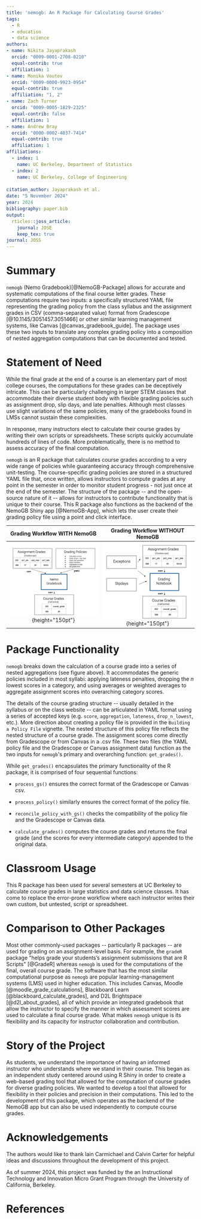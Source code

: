 ```yaml
---
title: 'nemogb: An R Package for Calculating Course Grades'
tags:
  - R
  - education
  - data science
authors:
- name: Nikita Jayaprakash
  orcid: "0009-0001-2708-0210"
  equal-contrib: true
  affiliation: 1
- name: Monika Voutov
  orcid: "0009-0000-9923-0954"
  equal-contrib: true
  affiliation: "1, 2"
- name: Zach Turner
  orcid: "0009-0005-1829-2325"
  equal-contrib: false
  affiliation: 1
- name: Andrew Bray
  orcid: "0000-0002-4037-7414"
  equal-contrib: true
  affiliation: 1
affiliations:
  - index: 1
    name: UC Berkeley, Department of Statistics
  - index: 2
    name: UC Berkeley, College of Engineering

citation_author: Jayaprakash et al.
date: "5 November 2024"
year: 2024
bibliography: paper.bib
output: 
  rticles::joss_article:
    journal: JOSE
    keep_tex: true
journal: JOSS
---
```


# Summary

`nemogb` (Nemo Gradebook)[@NemoGB-Package] allows for accurate and systematic computations of the final course letter grades. These computations require two inputs: a specifically structured YAML file representing the grading policy from the class syllabus and the assignment grades in CSV (comma-separated value) format from Gradescope [@10.1145/3051457.3051466] or other similar learning management systems, like Canvas [@canvas_gradebook_guide].  The package uses these two inputs to translate any complex grading policy into a composition of nested aggregation computations that can be documented and tested.

# Statement of Need

While the final grade at the end of a course is an elementary part of most college courses, the computations for these grades can be deceptively intricate. This can be particularly challenging in larger STEM classes that accommodate their diverse student body with flexible grading policies such as assignment drop, slip days, and late penalties. Although most classes use slight variations of the same policies, many of the gradebooks found in LMSs cannot sustain these complexities.

In response, many instructors elect to calculate their course grades by writing their own scripts or spreadsheets. These scripts quickly accumulate hundreds of lines of code. More problematically, there is no method to assess accuracy of the final computation.

`nemogb` is an R package that calculates course grades according to a very wide range of policies while guaranteeing accuracy through comprehensive unit-testing. The course-specific grading policies are stored in a structured YAML file that, once written, allows instructors to compute grades at any point in the semester in order to monitor student progress - not just once at the end of the semester. The structure of the package -- and the open-source nature of it -- allows for instructors to contribute functionality that is unique to their course. This R package also functions as the backend of the NemoGB Shiny app [@NemoGB-App], which lets the user create their grading policy file using a point and click interface. 

Grading Workflow WITH NemoGB             |  Grading Workflow WITHOUT NemoGB
:-------------------------:|:-------------------------:
![](with_nemogb_workflow.png){height="150pt"}  |  ![](without_nemogb_workflow.png){height="150pt"}


# Package Functionality

`nemogb` breaks down the calculation of a course grade into a series of nested aggregations (see figure above). It accommodates the generic policies included in most syllabi: applying lateness penalties, dropping the *n* lowest scores in a category, and using averages or weighted averages to aggregate assignment scores into overarching category scores.

The details of the course grading structure -- usually detailed in the syllabus or on the class website -- can be articulated in YAML format using a series of accepted keys (e.g. `score`, `aggregation`, `lateness`, `drop_n_lowest`, etc.). More direction about creating a policy file is provided in the `Building a Policy File` vignette. The nested structure of this policy file reflects the nested structure of a course grade. The assignment scores come directly from Gradescope or from Canvas in a .csv file. These two files (the YAML policy file and the Gradescope or Canvas assignment data) function as the two inputs for `nemogb`'s primary and overarching function: `get_grades()`.

While `get_grades()` encapsulates the primary functionality of the R package, it is comprised of four sequential functions:

-   `process_gs()` ensures the correct format of the Gradescope or Canvas csv.

-   `process_policy()` similarly ensures the correct format of the policy file.

-   `reconcile_policy_with_gs()` checks the compatibility of the policy file and the Gradescope or Canvas data.

-   `calculate_grades()` computes the course grades and returns the final grade (and the scores for every intermediate category) appended to the original data.

# Classroom Usage

This R package has been used for several semesters at UC Berkeley to calculate course grades in large statistics and data science classes. It has come to replace the error-prone workflow where each instructor writes their own custom, but untested, script or spreadsheet.


# Comparison to Other Packages

Most other commonly-used packages -- particularly R packages -- are used for grading on an assignment-level basis. For example, the `gradeR` package "helps grade your students’s assignment submissions that are R Scripts" [@GradeR] whereas `nemogb` is used for the computations of the final, overall course grade. The software that has the most similar computational purpose as `nemogb` are popular learning-management systems (LMS) used in higher education. This includes Canvas, Moodle [@moodle_grade_calculations], Blackboard Learn [@blackboard_calculate_grades], and D2L Brightspace [@d2l_about_grades], all of which provide an integrated gradebook that allow the instructor to specify the manner in which assessment scores are used to calculate a final course grade. What makes `nemogb` unique is its flexibility and its capacity for instructor collaboration and contribution.

# Story of the Project

As students, we understand the importance of having an informed instructor who understands where we stand in their course. This began as an independent study centered around using R Shiny in order to create a web-based grading tool that allowed for the computation of course grades for diverse grading policies. We wanted to develop a tool that allowed for flexibility in their policies and precision in their computations. This led to the development of this package, which operates as the backend of the NemoGB app but can also be used independently to compute course grades. 

# Acknowledgements

The authors would like to thank lain Carmichael and Calvin Carter for helpful ideas and discussions throughout the development of this project.

As of summer 2024, this project was funded by the an Instructional Technology and Innovation Micro Grant Program through the University of California, Berkeley. 


# References
